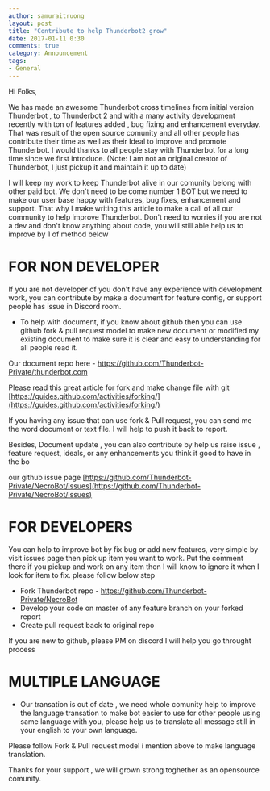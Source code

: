 ```yaml
---
author: samuraitruong
layout: post
title: "Contribute to help Thunderbot2 grow"
date: 2017-01-11 0:30
comments: true
category: Announcement
tags:
- General
---
```


Hi Folks,

We has made an awesome Thunderbot cross timelines from initial version Thunderbot , to Thunderbot 2 and with a many activity development recently with ton of features added , bug fixing and enhancement everyday. That was result of the open source comunity and all other people has contribute their time as well as their Ideal to improve and promote Thunderbot. I would thanks to all people stay with Thunderbot for a long time since we first introduce. (Note: I am not an original creator of Thunderbot, I just pickup it and maintain it up to date)

I will keep my work to keep Thunderbot alive in our comunity belong with other paid bot. We don't need to be come number 1 BOT but we need to make our user base happy with features, bug fixes, enhancement and support. That why I make writing this article to make a call of all our community to help improve Thunderbot. Don't need to worries if you are not a dev and don't know anything about code, you will still able help us to improve by 1 of method below

# FOR NON DEVELOPER
If you are not developer of you don't have any experience with development work, you can contribute by make a document for feature config, or support people has issue in Discord room.

- To help with document, if you know about github then you can use github fork & pull request model to make new document or modified my existing document to make sure it is clear and easy to understanding for all people read it. 

Our document repo here - https://github.com/Thunderbot-Private/thunderbot.com

Please read this great article for fork and make change file with git [https://guides.github.com/activities/forking/](https://guides.github.com/activities/forking/)

If you having any issue that can use fork & Pull request, you can send me the word document or text file. I will help to push it back to report. 

Besides, Document update , you can also contribute by help us raise issue , feature request, ideals, or any enhancements you think it good to have in the bo

our github issue page [https://github.com/Thunderbot-Private/NecroBot/issues](https://github.com/Thunderbot-Private/NecroBot/issues)


# FOR DEVELOPERS

You can help to improve bot by fix bug or add new features, very simple by visit issues page then pick up item you want to work. Put the comment there if you pickup and work on any item then I will know to ignore it when I look for item to fix. please follow below step

- Fork Thunderbot repo - https://github.com/Thunderbot-Private/NecroBot
- Develop your code on master of any feature branch on your forked report
- Create pull request back to original repo


If you are new to github, please PM on discord I will help you go throught process


# MULTIPLE LANGUAGE
- Our transation is out of date , we need whole comunity help to improve the language transation to make bot easier to use for other people using same language with you, please help us to translate all message still in your english to your own language.

Please follow Fork & Pull request model i mention above to make language translation. 


Thanks for your support , we will grown strong toghether as an opensource comunity.





